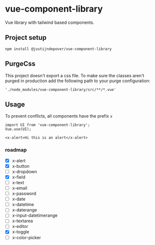# vue-component-library

Vue library with tailwind based components.

## Project setup

```
npm install @justijndepover/vue-component-library
```

## PurgeCss

This project doesn't export a css file. To make sure the classes aren't purged in production add the following path to your purge configuration:
```
'./node_modules/vue-component-library/src/**/*.vue'
```

## Usage

To prevent conflicts, all components have the prefix `x`

```vue
import UI from 'vue-component-library';
Vue.use(UI);

<x-alert>Hi this is an alert</x-alert>
```

### roadmap

-   [x] x-alert
-   [x] x-button
-   [ ] x-dropdown
-   [x] x-field
-   [ ] x-text
-   [ ] x-email
-   [ ] x-password
-   [ ] x-date
-   [ ] x-datetime
-   [ ] x-daterange
-   [ ] x-input-datetimerange
-   [ ] x-textarea
-   [ ] x-editor
-   [x] x-toggle
-   [ ] x-color-picker
